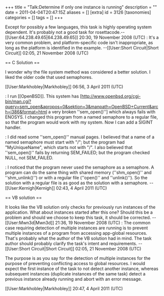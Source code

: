 +++
title = "Talk:Determine if only one instance is running"
description = ""
date = 2011-04-04T20:47:15Z
aliases = []
[extra]
id = 3126
[taxonomies]
categories = []
tags = []
+++

Except for possibly a few languages, this task is highly operating system dependent.
It's probably not a good task for rosettacode.--[[User:64.238.49.65|64.238.49.65]] 20:30, 19 November 2008 (UTC)
: It's a very common problem, and platform-specific code isn't inappropriate, as long as the platform is identified in the example. --[[User:Short Circuit|Short Circuit]] 02:05, 21 November 2008 (UTC)

== C Solution ==

I wonder why the file system method was considered a better solution. I liked the older code that used semaphores.

[[User:Markhobley|Markhobley]] 06:56, 3 April 2011 (UTC)

: I run [[OpenBSD]]. This system has [http://www.openbsd.org/cgi-bin/man.cgi?query=sem_open&apropos=0&sektion=3&manpath=OpenBSD+Current&arch=i386&format=html a very broken ''sem_open()''] which always fails with ENOSYS. I changed this program from a named semaphore to a regular file, so that the program would work with my system. Now I can add a SIGINT handler.

: I did read some ''sem_open()'' manual pages. I believed that a name of a named semaphore must start with "/"; but the program had "MyUniqueName", which starts not with "/". I also believed that ''sem_open()'' fails by returning SEM_FAILED; but the program checked NULL, not SEM_FAILED.

: I noticed that the program never used the semaphore as a semaphore. A program can do the same thing with shared memory (''shm_open()'' and ''shm_unlink()'') or with a regular file (''open()'' and ''unlink()''). So the solution with a regular file is as good as the solution with a semaphore. --[[User:Kernigh|Kernigh]] 02:43, 4 April 2011 (UTC)

== VB solution ==

It looks like the VB solution only checks for previously run instances of the application. What about instances started after this one? Should this be a problem and should we choose to keep this task, it should be corrected. --[[User:Mwn3d|Mwn3d]] 21:36, 19 November 2008 (UTC)
: The common case requiring detection of multiple instances are running is to prevent multiple instances of a program from accessing app-global resources.  That's probably what the author of the VB solution had in mind.  The task author should probably clarify the task's intent and requirements. --[[User:Short Circuit|Short Circuit]] 02:05, 21 November 2008 (UTC)

The purpose is as you say for the detection of multiple instances for the purpose of preventing conflicting access to global resources. I would expect the first instance of the task to not detect another instance, whereas subsequent instances (duplicate instances of the same task) detect a previous instance already running and abort with an error message.

[[User:Markhobley|Markhobley]] 20:47, 4 April 2011 (UTC)
